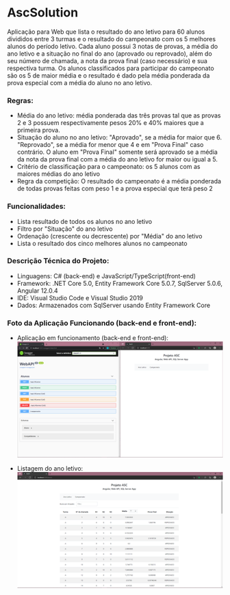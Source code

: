 # AscSolution

Aplicação para Web que lista o resultado do ano letivo para 60 alunos divididos entre 3 turmas e o resultado do campeonato
com os 5 melhores alunos do período letivo.
Cada aluno possui 3 notas de provas, a média do ano letivo e a situação no final do ano (aprovado ou reprovado), 
além do seu número de chamada, a nota da prova final (caso necessário) e sua respectiva turma.
Os alunos classificados para participar do campeonato são os 5 de maior média e o resultado é dado pela média
ponderada da prova especial com a média do aluno no ano letivo.

### Regras:

- Média do ano letivo: média ponderada das três provas tal que as provas 2 e 3 possuem respectivamente pesos 20% e 40% maiores que a primeira prova.
- Situação do aluno no ano letivo: "Aprovado", se a média for maior que 6. "Reprovado", se a média for menor que 4 e em "Prova Final" caso contrário.
O aluno em "Prova Final" somente será aprovado se a média da nota da prova final com a média do ano letivo for maior ou igual a 5.
- Critério de classificação para o campeonato: os 5 alunos com as maiores médias do ano letivo
- Regra da competição: O resultado do campeonato é a média ponderada de todas provas feitas com peso 1 e a prova especial que terá peso 2

### Funcionalidades:

- Lista resultado de todos os alunos no ano letivo
- Filtro por "Situação" do ano letivo
- Ordenação (crescente ou decrescente) por "Média" do ano letivo
- Lista o resultado dos cinco melhores alunos no campeonato

### Descrição Técnica do Projeto:

- Linguagens: C# (back-end) e JavaScript/TypeScript(front-end)
- Framework: .NET Core 5.0, Entity Framework Core 5.0.7, SqlServer 5.0.6, Angular 12.0.4
- IDE: Visual Studio Code e Visual Studio 2019
- Dados: Armazenados com SqlServer usando Entity Framework Core

### Foto da Aplicação Funcionando (back-end e front-end):

- Aplicação em funcionamento (back-end e front-end):
![Aplicação em Funcionamento](https://github.com/Lais-Peixoto/AscSolution/blob/main/FotosDaAplica%C3%A7%C3%A3o.png)

- Listagem do ano letivo:
![Ano Letivo](https://github.com/Lais-Peixoto/AscSolution/blob/main/FrontEndAngular.png)
